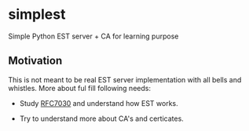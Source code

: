 # simplest
Simple Python EST server + CA for learning purpose
## Motivation
This is not meant to be real EST server implementation with
all bells and whistles. More about ful fill following needs:
- Study [RFC7030][51b5b8ee] and understand how EST works.
- Try to understand more about CA's and certicates.

  [51b5b8ee]: https://tools.ietf.org/html/rfc7030 "RFC7030"
